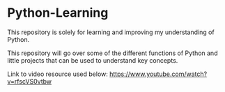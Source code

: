 # Python-Learning

This repository is solely for learning and improving my understanding of Python. 

This repository will go over some of the different functions of Python and little projects that can be used to 
understand key concepts.

Link to video resource used below:
https://www.youtube.com/watch?v=rfscVS0vtbw 
